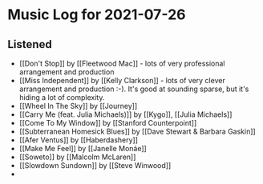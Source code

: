 # Music Log for 2021-07-26

## Listened

- [[Don't Stop]] by [[Fleetwood Mac]] - lots of very professional arrangement and production
- [[Miss Independent]] by [[Kelly Clarkson]] - lots of very clever arrangement and production :-).  It's good at sounding sparse, but it's hiding a lot of complexity.
- [[Wheel In The Sky]] by [[Journey]]
- [[Carry Me (feat. Julia Michaels)]] by [[Kygo]], [[Julia Michaels]]
- [[Come To My Window]] by [[Stanford Counterpoint]]
- [[Subterranean Homesick Blues]] by [[Dave Stewart & Barbara Gaskin]]
- [[Afer Ventus]] by [[Haberdashery]]
- [[Make Me Feel]] by [[Janelle Monáe]]
- [[Soweto]] by [[Malcolm McLaren]]
- [[Slowdown Sundown]] by [[Steve Winwood]]
- 